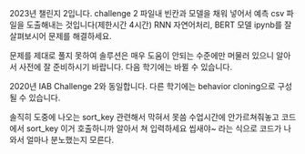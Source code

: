 2023년 챌린지 2입니다.
challenge 2 파일내 빈칸과 모델을 채워 넣어서 예측 csv 파일을 도출해내는 것입니다(제한시간 4시간)
RNN 자연어처리, BERT 모델 ipynb를 잘 살펴보시어 문제를 해결하세요.

문제를 제대로 풀지 못하여 솔루션은 매우 도움이 안되는 수준에만 머물러 있으니 알아서 사전에 잘 준비하시기 바랍니다.
다음 학기에는 바뀔 수 있습니다.

2020년 IAB Challenge 2와 동일합니다.
다른 학기에는 behavior cloning으로 구성될 수 있습니다.

솔직히 도중에 나오는 sort_key 관련해서 막혀서 못씀
수업시간에 안가르쳐줘놓고 코드에서 sort_key 이거 호출하니까 알아서 쳐 입력하세요 씹새야~ 라는 식으로 코드가 나와서 얼마나 분노했는지 모른다.
